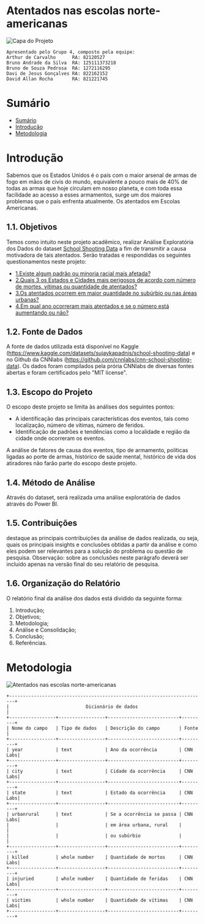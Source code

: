 # Atentados nas escolas norte-americanas
![Capa do Projeto](https://static01.nyt.com/images/2022/05/25/us/25texas-shooting-1/merlin_207508098_e5a8e48e-f224-44fa-89e9-1a77cd6d7c90-videoSixteenByNine3000.jpg)

    Apresentado pelo Grupo 4, composto pela equipe:
    Arthur de Carvalho      RA: 82120527
    Bruno Andrade da Silva  RA: 125111373218
    Bruno de Souza Pedrosa  RA: 1272116295
    Davi de Jesus Gonçalves RA: 822162152
    David Allan Rocha       RA: 821221745

# Sumário
* [Sumário](#sumário)
* [Introdução](#introdução)
* [Metodologia](#metodologia)


# Introdução
Sabemos que os Estados Unidos é o país com o maior arsenal de armas de fogo em mãos de civis do mundo, equivalente a pouco mais de 40% de todas as armas que hoje circulam em nosso planeta, e com toda essa facilidade ao acesso a esses armamentos, surge um dos maiores problemas que o país enfrenta atualmente. Os atentados em Escolas Americanas.

## 1.1. Objetivos
Temos como intuito neste projeto acadêmico, realizar Análise Exploratória dos Dados do dataset [School Shooting Data](https://github.com/cnnlabs/cnn-school-shooting-data) a fim de transmitir a causa motivadora de tais atentados. Serão tratadas e respondidas os seguintes questionamentos neste projeto:

 * [1.Existe algum padrão ou minoria racial mais afetada?](linkar)
 * [2.Quais 3 os Estados e Cidades mais perigosos de acordo com número de mortes, vítimas ou quantidade de atentados?](linkar)
 * [3.Os atentados ocorrem em maior quantidade no subúrbio ou nas áreas urbanas?](linkar)
 * [4.Em qual ano ocorreram mais atentados e se o número está aumentando ou não?](linkar)

 ## 1.2. Fonte de Dados
 A fonte de dados utilizada está disponível no Kaggle (https://www.kaggle.com/datasets/sujaykapadnis/school-shooting-data) e no Github da CNNlabs (https://github.com/cnnlabs/cnn-school-shooting-data). Os dados foram compilados pela prória CNNlabs de diversas fontes abertas e foram certificados pelo "MIT license".

## 1.3. Escopo do Projeto
O escopo deste projeto se limita às análises dos seguintes pontos:
* A identificação das principais características dos eventos, tais como localização, número de vítimas, número de feridos.
* Identificação de padrões e tendências como a localidade e região da cidade onde ocorreram os eventos.

A análise de fatores de causa dos eventos, tipo de armamento, políticas ligadas ao porte de armas, histórico de saúde mental, histórico de vida dos atiradores não farão parte do escopo deste projeto.


## 1.4. Método de Análise
 Através do dataset, será realizada uma análise exploratória de dados através do Power BI.

## 1.5. Contribuições 
destaque as principais contribuições da análise de dados realizada, ou seja, quais os principais insights e conclusões obtidas a partir da análise e como eles podem ser relevantes para a solução do problema ou questão de pesquisa. Observação: sobre as conclusões neste parágrafo deverá ser incluído apenas na versão final do seu relatório de pesquisa.

## 1.6. Organização do Relatório
O relatório final da análise dos dados está dividido da seguinte forma:
1. Introdução;
2. Objetivos;
3. Metodologia;
4. Análise e Consolidação;
5. Conclusão;
6. Referências.

# Metodologia
![Atentados nas escolas norte-americanas](https://github.com/davidallanr/grupo4A3BigData/assets/135774372/38832cb7-ffa3-48fe-86f8-e3ea25cef841)
   
    +------------------------------------------------------------------------+
    |                            Dicionário de dados                         |
    +-----------------+-----------------+--------------------------+---------+
    | Nome do campo   | Tipo de dados   | Descrição do campo       | Fonte   |
    +-----------------+-----------------+--------------------------+---------+
    | year            | text            | Ano da ocorrência        | CNN Labs|
    +-----------------+-----------------+--------------------------+---------+
    | city            | text            | Cidade da ocorrência     | CNN Labs|
    +-----------------+-----------------+--------------------------+---------+
    | state           | text            | Estado da ocorrência     | CNN Labs|
    +-----------------+-----------------+--------------------------+---------+
    | urbanrural      | text            | Se a ocorrência se passa | CNN Labs|
    |                 |                 | em área urbana, rural    |         |
    |                 |                 | ou subúrbio              |         |
    +-----------------+-----------------+--------------------------+---------+
    | killed          | whole number    | Quantidade de mortos     | CNN Labs|
    +-----------------+-----------------+--------------------------+---------+
    | injuried        | whole number    | Quantidade de feridas    | CNN Labs|
    +-----------------+-----------------+--------------------------+---------+
    | victims         | whole number    | Quantidade de vítimas    | CNN Labs|
    +-----------------+-----------------+--------------------------+---------+

















